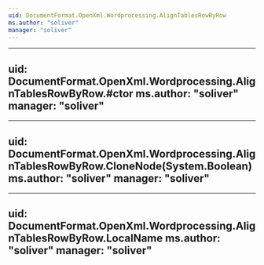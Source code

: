 ```yaml
---
uid: DocumentFormat.OpenXml.Wordprocessing.AlignTablesRowByRow
ms.author: "soliver"
manager: "soliver"
---
```


---
uid: DocumentFormat.OpenXml.Wordprocessing.AlignTablesRowByRow.#ctor
ms.author: "soliver"
manager: "soliver"
---

---
uid: DocumentFormat.OpenXml.Wordprocessing.AlignTablesRowByRow.CloneNode(System.Boolean)
ms.author: "soliver"
manager: "soliver"
---

---
uid: DocumentFormat.OpenXml.Wordprocessing.AlignTablesRowByRow.LocalName
ms.author: "soliver"
manager: "soliver"
---
